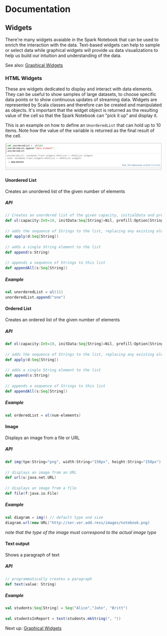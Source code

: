 # Documentation

## Widgets

There're many widgets avaiable in the Spark Notebook that can be used to enrich the interaction with the data.  Text-based widgets can help to sample or select data while graphical widgets will provide us data visualizations to help us build our intuition and understanding of the data. 

See also: [Graphical Widgets](./widgets_viz.md)

### HTML Widgets

These are widgets dedicated to display and interact with data elements. They can be useful to show samples of large datasets, to choose specific data points or to show continuous updates of streaming data.
Widgets are represented by Scala classes and therefore can be created and manipulated as objects.
It's important that the widget object is returned  as the resulting value of the cell so that the Spark Notebook can "pick it up" and display it.

This is an example on how to define an `UnorderedList` that can hold up to 10 items. Note how the value of the variable is returned as the final result of the cell.

![unordered list](./images/unordered-list.png)

#### Unordered List
Creates an unordered list of the given number of elements

##### API
```scala
// Creates an unordered list of the given capacity, initialData and prefill
def ul(capacity:Int=10, initData:Seq[String]=Nil, prefill:Option[String]=None)

// adds the sequence of Strings to the list, replacing any existing elements
def apply(d:Seq[String])

// adds a single String element to the list 
def append(s:String)

// appends a sequence of Strings to this list
def appendAll(s:Seq[String]) 
```

##### Example

```scala
val unorderedList = ul(11)
unorderedList.append("one")
```

#### Ordered List
Creates an ordered list of the given number of elements

##### API
```scala
def ol(capacity:Int=10, initData:Seq[String]=Nil, prefill:Option[String]=None)

// adds the sequence of Strings to the list, replacing any existing elements
def apply(d:Seq[String])

// adds a single String element to the list 
def append(s:String)

// appends a sequence of Strings to this list
def appendAll(s:Seq[String]) 
```

##### Example
```scala
val orderedList = ol(num-elements)
```

#### Image
Displays an image from a file or URL

##### API

```scala
def img(tpe:String="png", width:String="150px", height:String="150px")

// displays an image from an URL
def url(u:java.net.URL)

// displays an image from a file
def file(f:java.io.File)
```

##### Example

```scala
val diagram = img() // default type and size
diagram.url(new URL("http://ser.ver.add.ress/images/notebook.png)
```
_note that the type of the image must correspond to the actual image type_


#### Text output
Shows a paragraph of text

##### API

```scala
// programmatically creates a paragraph
def text(value: String)

```

##### Example

```scala
val students:Seq[String] = Seq("Alice","John", "Britt")

val studentsInReport = text(students.mkString(", "))

```

Next up: [Graphical Widgets](./widgets_viz.md)